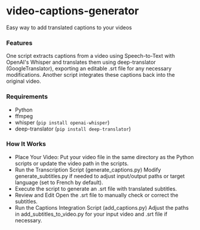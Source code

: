# video-captions-generator
Easy way to add translated captions to your videos

### Features
One script extracts captions from a video using Speech-to-Text with OpenAI's Whisper and translates them using deep-translator (GoogleTranslator), exporting an editable .srt file for any necessary modifications.
Another script integrates these captions back into the original video.

### Requirements
- Python
- ffmpeg
- whisper (`pip install openai-whisper`)
- deep-translator (`pip install deep-translator`)
 
### How It Works
- Place Your Video: Put your video file in the same directory as the Python scripts or update the video path in the scripts.
- Run the Transcription Script (generate_captions.py)
    Modify generate_subtitles.py if needed to adjust input/output paths or target language (set to French by default).
- Execute the script to generate an .srt file with translated subtitles.
- Review and Edit
    Open the .srt file to manually check or correct the subtitles.
- Run the Captions Integration Script (add_captions.py)
    Adjust the paths in add_subtitles_to_video.py for your input video and .srt file if necessary.
